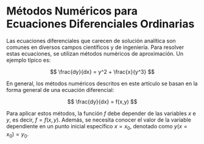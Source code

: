 # Métodos Numéricos para Ecuaciones Diferenciales Ordinarias

Las ecuaciones diferenciales que carecen de solución analítica son comunes en diversos campos científicos y de ingeniería. Para resolver estas ecuaciones, se utilizan métodos numéricos de aproximación. Un ejemplo típico es:

$$ \frac{dy}{dx} = y^2 + \frac{x}{y^3} $$

En general, los métodos numéricos descritos en este artículo se basan en la forma general de una ecuación diferencial:

$$ \frac{dy}{dx} = f(x,y) $$

Para aplicar estos métodos, la función $f$ debe depender de las variables $x$ e $y$, es decir, $f = f(x,y)$. Además, se necesita conocer el valor de la variable dependiente en un punto inicial específico $x = x_{0}$, denotado como $y(x=x_{0}) = y_{0}$.


